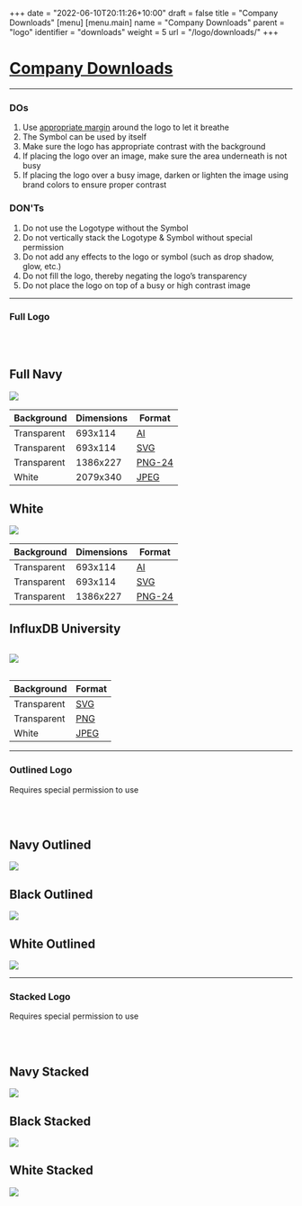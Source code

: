 +++
date = "2022-06-10T20:11:26+10:00"
draft = false
title = "Company Downloads"
[menu]
  [menu.main]
    name = "Company Downloads"
    parent = "logo"
    identifier = "downloads"
    weight = 5
    url = "/logo/downloads/"
+++

<div class="row text-left">
    <div class="col-xs-12">
      <div class="page-header">
        <a class="page-header--anchor" id="title"></a>
        <a href="#title">
          <h1>Company Downloads</h1>
        </a>
      </div>
    </div>
    <div class="col-xs-12">
      <hr class="dark" />
    </div>
    <div class="col-sm-6">
      <h3>DOs</h3>
      <ol>
        <li>Use <a href='{{< relref "logo/usage.md" >}}'>appropriate margin</a> around the logo to let it breathe</li>
        <li>The Symbol can be used by itself</li>
        <li>Make sure the logo has appropriate contrast with the background</li>
        <li>If placing the logo over an image, make sure the area underneath is not busy</li>
        <li>If placing the logo over a busy image, darken or lighten the image using brand colors to ensure proper contrast</li>
      </ol>
    </div>
    <div class="col-sm-6">
      <h3>DON'Ts</h3>
      <ol>
        <li>Do not use the Logotype without the Symbol</li>
        <li>Do not vertically stack the Logotype & Symbol without special permission</li>
        <li>Do not add any effects to the logo or symbol (such as drop shadow, glow, etc.)</li>
        <li>Do not fill the logo, thereby negating the logo’s transparency</li>
        <li>Do not place the logo on top of a busy or high contrast image</li>
      </ol>
    </div>
    <div class="col-xs-12">
      <hr class="dark" />
    </div>
  </div>
  <div class="row longform">
    <div class="col-xs-12">
      <h3>Full Logo</h3>
      <br/>
      <br/>
    </div>
    <div class="col-md-4">
      <div class="panel panel-default">
        <div class="panel-heading">
          <h2 class="panel-title">Full Navy</h2>
        </div>
        <div class="panel-body">
          <img src="/img/downloads/influxdata-logo--full--castle.svg" class="downloads--thumb" />
        </div>
        <table class="table v-center">
          <thead>
            <tr>
              <th>Background</th>
              <th>Dimensions</th>
              <th>Format</th>
            </tr>
          </thead>
          <tbody>
            <tr>
              <td><span class="downloads--swatch transparent"></span> Transparent</td>
              <td>693x114</td>
              <td><a href="/img/downloads/influxdata_full.ai" target="blank">AI</a></td>
            </tr>
            <tr>
              <td><span class="downloads--swatch transparent"></span> Transparent</td>
              <td>693x114</td>
              <td><a href="/img/downloads/influxdata-logo--full--castle.svg" target="blank">SVG</a></td>
            </tr>
            <tr>
              <td><span class="downloads--swatch transparent"></span> Transparent</td>
              <td>1386x227</td>
              <td><a href="/img/downloads/influxdata-logo--full--castle-alpha.png" target="blank">PNG-24</a></td>
            </tr>
            <tr>
              <td><span class="downloads--swatch white"></span> White</td>
              <td>2079x340</td>
              <td><a href="/img/downloads/influxdata-logo--full--castle.jpg" target="blank">JPEG</a></td>
            </tr>
          </tbody>
        </table>
      </div>
    </div>
    <div class="col-md-4">
      <div class="panel panel-default">
        <div class="panel-heading">
          <h2 class="panel-title">White</h2>
        </div>
        <div class="panel-body dark-bg">
          <img src="/img/downloads/influxdata-logo--full--white.svg" class="downloads--thumb" />
        </div>
        <table class="table v-center">
          <thead>
            <tr>
              <th>Background</th>
              <th>Dimensions</th>
              <th>Format</th>
            </tr>
          </thead>
          <tbody>
            <tr>
              <td><span class="downloads--swatch transparent"></span> Transparent</td>
              <td>693x114</td>
              <td><a href="/img/downloads/influxdata_full.ai" target="blank">AI</a></td>
            </tr>
            <tr>
              <td><span class="downloads--swatch transparent"></span> Transparent</td>
              <td>693x114</td>
              <td><a href="/img/downloads/influxdata-logo--full--white.svg" target="blank">SVG</a></td>
            </tr>
            <tr>
              <td><span class="downloads--swatch transparent"></span> Transparent</td>
              <td>1386x227</td>
              <td><a href="/img/downloads/influxdata-logo--full--white-alpha.png" target="blank">PNG-24</a></td>
            </tr>
          </tbody>
        </table>
      </div>
    </div>
    
   <div class="col-md-4">
      <div class="panel panel-default">
        <div class="panel-heading">
          <h2 class="panel-title">InfluxDB University</h2>
        </div>
        <div class="panel-body-old" style="padding: 15px 0px;">
          <img src="/img/downloads/influxdbu.svg" class="downloads--thumb brand-logo"/>
        </div>
               <table class="table v-center">
          <thead>
            <tr>
              <th>Background</th>
              <th>Format</th>
            </tr>
          </thead>
          <tbody>
            <tr>
              <td><span class="downloads--swatch transparent"></span> Transparent</td>
              <td><a href="/img/downloads/influxdbu.svg" target="blank">SVG</a></td>
            </tr>
            <tr>
              <td><span class="downloads--swatch transparent"></span> Transparent</td>
              <td><a href="/img/downloads/influxdbu.png" target="blank">PNG</a></td>
            </tr>
            <tr>
              <td><span class="downloads--swatch white"></span> White</td>
              <td><a href="/img/downloads/influxdbu.jpg" target="blank">JPEG</a></td>
            </tr>
          </tbody>
        </table>
      </div>
    </div>

  </div>

  <div class="row longform is-hidden">
    <div class="col-xs-12">
      <hr class="dark" />
    </div>
  </div>
  
  <div class="row longform is-hidden">
    <div class="col-xs-12">
      <h3>Outlined Logo</h3>
      <p>Requires special permission to use</p>
      <br/>
      <br/>
    </div>
    <div class="col-md-4">
      <div class="panel panel-default">
        <div class="panel-heading">
          <h2 class="panel-title">Navy Outlined</h2>
        </div>
        <div class="panel-body">
          <img src="/img/downloads/influxdata_full_navy_outlined.svg" class="downloads--thumb" />
        </div>
      </div>
    </div>
    <div class="col-md-4">
      <div class="panel panel-default">
        <div class="panel-heading">
          <h2 class="panel-title">Black Outlined</h2>
        </div>
        <div class="panel-body">
          <img src="/img/downloads/influxdata_full_black_outlined.svg" class="downloads--thumb" />
        </div>
      </div>
    </div>
    <div class="col-md-4">
      <div class="panel panel-default">
        <div class="panel-heading">
          <h2 class="panel-title">White Outlined</h2>
        </div>
        <div class="panel-body dark-bg">
          <img src="/img/downloads/influxdata_full_white_outlined.svg" class="downloads--thumb" />
        </div>
      </div>
    </div>
  <div class="row longform">
    <div class="col-xs-12">
      <hr class="dark" />
    </div>
  </div>
   <div class="row longform">
    <div class="col-xs-12">
      <h3>Stacked Logo</h3>
      <p>Requires special permission to use</p>
      <br/>
      <br/>
    </div>
    <div class="col-md-4">
      <div class="panel panel-default">
        <div class="panel-heading">
          <h2 class="panel-title">Navy Stacked</h2>
        </div>
        <div class="panel-body">
          <img src="/img/downloads/influxdata_stacked_navy.svg" class="downloads--thumb" />
        </div>
      </div>
    </div>
    <div class="col-md-4">
      <div class="panel panel-default">
        <div class="panel-heading">
          <h2 class="panel-title">Black Stacked</h2>
        </div>
        <div class="panel-body">
          <img src="/img/downloads/influxdata_stacked_black.svg" class="downloads--thumb" />
        </div>
      </div>
    </div>
    <div class="col-md-4">
      <div class="panel panel-default">
        <div class="panel-heading">
          <h2 class="panel-title">White Stacked</h2>
        </div>
        <div class="panel-body dark-bg">
          <img src="/img/downloads/influxdata_stacked_white.svg" class="downloads--thumb" />
        </div>
      </div>
    </div>
</div>